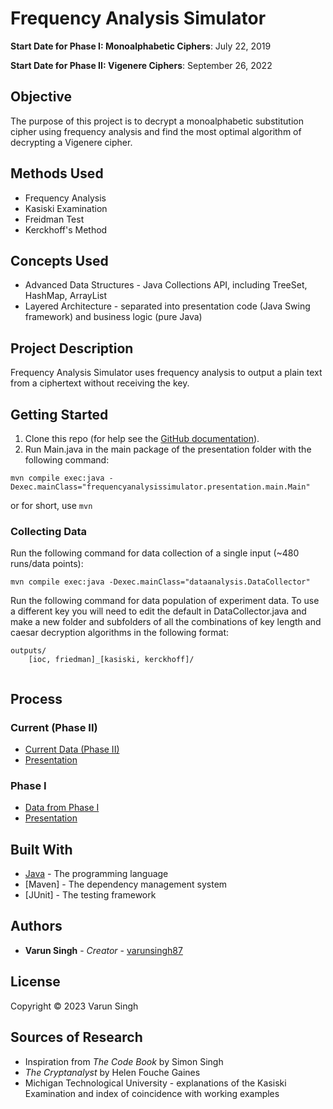 # Frequency Analysis Simulator
**Start Date for Phase I: Monoalphabetic Ciphers**: July 22, 2019

**Start Date for Phase II: Vigenere Ciphers**: September 26, 2022

## Objective
The purpose of this project is to decrypt a monoalphabetic substitution cipher using frequency analysis and find the most optimal algorithm of decrypting a Vigenere cipher. 

## Methods Used
* Frequency Analysis
* Kasiski Examination
* Freidman Test
* Kerckhoff's Method

## Concepts Used
* Advanced Data Structures - Java Collections API, including TreeSet, HashMap, ArrayList
* Layered Architecture - separated into presentation code (Java Swing framework) and business logic (pure Java)

## Project Description
Frequency Analysis Simulator uses frequency analysis to output a plain text from a ciphertext without receiving the key. 

## Getting Started

1. Clone this repo (for help see the [GitHub documentation](https://help.github.com/articles/cloning-a-repository/)).
2. Run Main.java in the main package of the presentation folder with the following command:

```
mvn compile exec:java -Dexec.mainClass="frequencyanalysissimulator.presentation.main.Main"
``` 

or for short, use `mvn`

### Collecting Data

Run the following command for data collection of a single input (~480 runs/data points):

```
mvn compile exec:java -Dexec.mainClass="dataanalysis.DataCollector"
```

Run the following command for data population of experiment data. To use a different key you will need to edit the default in DataCollector.java and make a new folder and subfolders of all the combinations of key length and caesar decryption algorithms in the following format:
```
outputs/
    [ioc, friedman]_[kasiski, kerckhoff]/
        
```

## Process

### Current (Phase II)

* [Current Data (Phase II)](https://docs.google.com/spreadsheets/d/e/2PACX-1vQIqW8qXtnbI1yTCQR_LcYpy6F7p6eZg5EP07no3c-lBoEkMUbpTPyxo_oa5mCCj7Gfk8LOTonOY-4a/pubhtml)
* [Presentation](https://docs.google.com/presentation/d/e/2PACX-1vR5Vu_MXCbKyHm0vHaMW5Tn4qaJWVDV34Z_WX1WpHbejcwIzODNiuNKExOOTFTRUUDs7CPsYwz8PA1T/pub?start=false&loop=false&delayms=3000)


### Phase I

* [Data from Phase I](https://docs.google.com/spreadsheets/d/130cqH1bGJPZ7mq2LrrTY6sMdm6E7qZP2Jea3s8cg3tA/edit#gid=0)
* [Presentation](https://docs.google.com/presentation/d/e/2PACX-1vT29PD0nv69KI9cNDpZdsEA1p4eDg4P8V_XLVCWtpIFXDGnp_WmLrg-xiH120KWJkqppP9DZ-DlREr_/pub?start=false&loop=false&delayms=3000)

## Built With

* [Java](https://www.java.com/en/) - The programming language
* [Maven] - The dependency management system 
* [JUnit] - The testing framework

## Authors

* **Varun Singh** - *Creator* - [varunsingh87](https://github.com/varunsingh87)

## License

Copyright &copy; 2023 Varun Singh

## Sources of Research

* Inspiration from _The Code Book_ by Simon Singh
* _The Cryptanalyst_ by Helen Fouche Gaines
* Michigan Technological University - explanations of the Kasiski Examination and index of coincidence with working examples